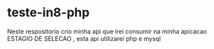 # teste-in8-php
Neste respositorio crio minha api que irei consumir na minha apicacao ESTAGIO DE SELECAO , esta api utilizarei php e mysql
